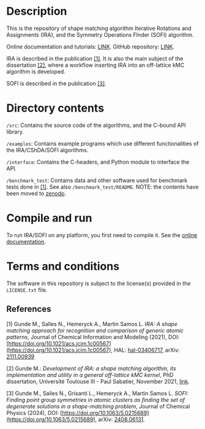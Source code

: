 # Description

This is the repository of shape matching algorithm
Iterative Rotations and Assignments (IRA), and the Symmetry Operations FInder (SOFI) algorithm.

Online documentation and tutorials: [LINK](https://mammasmias.github.io/IterativeRotationsAssignments/).
GitHub repository: [LINK](https://github.com/mammasmias/IterativeRotationsAssignments).

IRA is described in the publication [[1]](#1).
It is also the main subject of the dissertation [[2]](#2), where a workflow
inserting IRA into an off-lattice kMC algorithm is developed.

SOFI is described in the publication [[3]](#3).

# Directory contents

 `/src`:
   Contains the source code of the algorithms, and the C-bound API library.

 `/examples`:
   Contains example programs which use different functionalities of the IRA/CShDA/SOFI algorithms.

 `/interface`:
   Contains the C-headers, and Python module to interface the API.

 `/benchmark_test`:
   Contains data and other software used for benchmark tests done in [[1]](#1). See
   also `/benchmark_test/README`. NOTE: the contents have been moved to [zenodo](https://zenodo.org/doi/10.5281/zenodo.10568513).


# Compile and run
To run IRA/SOFI on any platform, you first need to compile it. See the [online documentation](https://mammasmias.github.io/IterativeRotationsAssignments/#compilation).


# Terms and conditions
The software in this repository is subject to the license(s) provided in the `LICENSE.txt` file.


## References

<a id="1">[1]</a>
Gunde M., Salles N., Hemeryck A., Martin Samos L.
*IRA: A shape matching approach for recognition and comparison of generic atomic patterns*,
Journal of Chemical Information and Modeling (2021), DOI:
[https://doi.org/10.1021/acs.jcim.1c00567](https://doi.org/10.1021/acs.jcim.1c00567),
HAL: [hal-03406717](https://hal.laas.fr/hal-03406717), arXiv:
[2111.00939](https://export.arxiv.org/abs/2111.00939)

<a id="2">[2]</a>
Gunde M.: *Development of IRA: a shape matching algorithm, its implementation
and utility in a general off-lattice kMC kernel*, PhD dissertation, Université Toulouse III - Paul Sabatier,
November 2021,
[link](https://theses.hal.science/tel-03635139v2).

<a id="3">[3]</a>
Gunde M., Salles N., Grisanti L., Hemeryck A., Martin Samos L.
*SOFI: Finding point group symmetries in atomic clusters as finding the set of degenerate solutions in a shape-matching problem*,
Journal of Chemical Physics (2024), DOI:
[https://doi.org/10.1063/5.0215689](https://doi.org/10.1063/5.0215689),
arXiv: [2408.06131](https://arxiv.org/abs/2408.06131).
